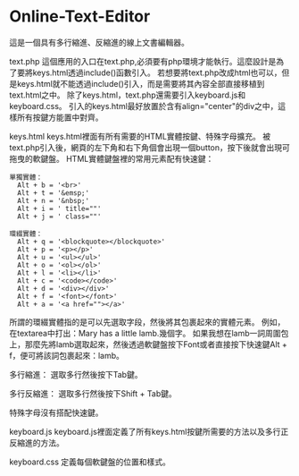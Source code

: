 # Online-Text-Editor
這是一個具有多行縮進、反縮進的線上文書編輯器。

text.php
  這個應用的入口在text.php,必須要有php環境才能執行。這麼設計是為了要將keys.html透過include()函數引入。
  若想要將text.php改成html也可以，但是keys.html就不能透過include()引入，而是需要將其內容全部直接移植到text.html之中。
  除了keys.html，text.php還需要引入keyboard.js和keyboard.css。
  引入的keys.html最好放置於含有align="center"的div之中，這樣所有按鍵方能置中對齊。

keys.html
  keys.html裡面有所有需要的HTML實體按鍵、特殊字母擴充。
  被text.php引入後，網頁的左下角和右下角個會出現一個button，按下後就會出現可拖曳的軟鍵盤。
  HTML實體鍵盤裡的常用元素配有快速鍵：

    單獨實體：
      Alt + b = '<br>'
      Alt + t = '&emsp;'
      Alt + n = '&nbsp;'
      Alt + i = ' title=""'
      Alt + j = ' class=""'

    環綴實體：
      Alt + q = '<blockquote></blockquote>'
      Alt + p = '<p></p>'
      Alt + u = '<ul></ul>'
      Alt + o = '<ol></ol>'
      Alt + l = '<li></li>'
      Alt + c = '<code></code>'
      Alt + d = '<div></div>'
      Alt + f = '<font></font>'
      Alt + a = '<a href=""></a>'

  所謂的環綴實體指的是可以先選取字段，然後將其包裹起來的實體元素。
  例如，在textarea中打出：Mary has a little lamb.幾個字。
  如果我想在lamb一詞周圍包上<font></font>，那麼先將lamb選取起來，然後透過軟鍵盤按下Font或者直接按下快速鍵Alt + f，便可將該詞包裹起來：<font>lamb</font>。
  
  多行縮進：
    選取多行然後按下Tab鍵。

  多行反縮進：
    選取多行然後按下Shift + Tab鍵。

  特殊字母沒有搭配快速鍵。

keyboard.js
  keyboard.js裡面定義了所有keys.html按鍵所需要的方法以及多行正反縮進的方法。

keyboard.css
  定義每個軟鍵盤的位置和樣式。
